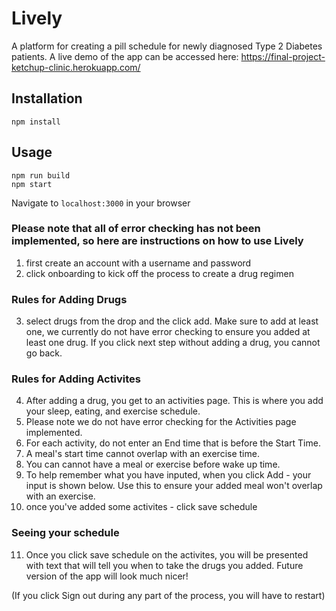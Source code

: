 # Lively
A platform for creating a pill schedule for newly diagnosed Type 2 Diabetes patients. A live demo of the app can be accessed here: https://final-project-ketchup-clinic.herokuapp.com/

## Installation
```
npm install
```

## Usage
```
npm run build
npm start
```
Navigate to `localhost:3000` in your browser

### Please note that all of error checking has not been implemented, so here are instructions on how to use Lively
1. first create an account with a username and password
2. click onboarding to kick off the process to create a drug regimen
### Rules for Adding Drugs
3. select drugs from the drop and the click add. Make sure to add at least one, we currently do not have error checking to ensure you added at least one drug. If you click next step without adding a drug, you cannot go back.
### Rules for Adding Activites 
4. After adding a drug, you get to an activities page. This is where you add your sleep, eating, and exercise schedule. 
5. Please note we do not have error checking for the Activities page implemented. 
6. For each activity, do not enter an End time that is before the Start Time. 
7. A meal's start time cannot overlap with an exercise time.
8. You can cannot have a meal or exercise before wake up time. 
9. To help remember what you have inputed, when you click Add - your input is shown below. Use this to ensure your added meal won't overlap with an exercise. 
10. once you've added some activites - click save schedule

### Seeing your schedule
11. Once you click save schedule on the activites, you will be presented with text that will tell you when to take the drugs you added. Future version of the app will look much nicer!

(If you click Sign out during any part of the process, you will have to restart)
